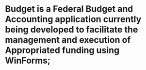 # Budget is a Federal Budget and Accounting application currently being developed to facilitate the management and execution of Appropriated funding using WinForms;
